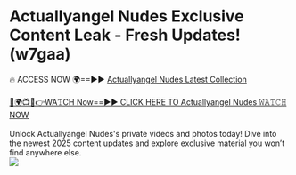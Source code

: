 # Actuallyangel Nudes Exclusive Content Leak - Fresh Updates! (w7gaa)

🔥 ACCESS NOW 🌍==►► <a href="https://tinyurl.com/2mz8nhtm" rel="nofollow">Actuallyangel Nudes Latest Collection</a>
<br><br>
[🔴🌍📺📱👉WA𝚃CH Now==►► CLICK HERE TO Actuallyangel Nudes 𝚆𝙰𝚃𝙲𝙷 NOW](https://tinyurl.com/2mz8nhtm)
<br><br>
Unlock Actuallyangel Nudes's private videos and photos today! Dive into the newest 2025 content updates and explore exclusive material you won’t find anywhere else.
<br>
<a href="https://tinyurl.com/2mz8nhtm" rel="nofollow" data-target="animated-image.originalLink"><img src="https://camo.githubusercontent.com/8a4f000d20f83aca3bf7ec5f350d767afa0574a8a352519fd8cfa583a6f93a33/68747470733a2f2f692e696d6775722e636f6d2f644a486b345a712e676966" data-canonical-src="https://i.imgur.com/dJHk4Zq.gif" style="max-width: 100%; display: inline-block;" data-target="animated-image.originalImage"></a>
<br>
